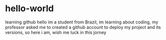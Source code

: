 # hello-world
learning github
hello im a student from Brazil, im learning about coding, my professor asked me to created a github account to deploy my project and its versions, so here i am, wish me luck in this jorney
